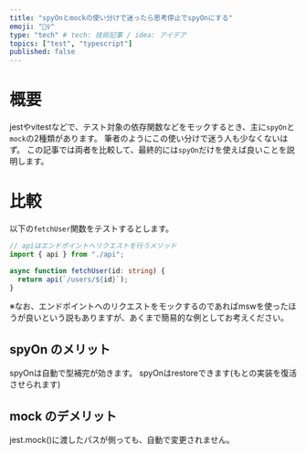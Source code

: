```yaml
---
title: "spyOnとmockの使い分けで迷ったら思考停止でspyOnにする"
emoji: "🧙‍♀️"
type: "tech" # tech: 技術記事 / idea: アイデア
topics: ["test", "typescript"]
published: false
---
```


# 概要

jestやvitestなどで、テスト対象の依存関数などをモックするとき、主に`spyOn`と`mock`の2種類があります。
筆者のようにこの使い分けで迷う人も少なくないはず。
この記事では両者を比較して、最終的には`spyOn`だけを使えば良いことを説明します。

# 比較

以下の`fetchUser`関数をテストするとします。

```ts
// apiはエンドポイントへリクエストを行うメソッド
import { api } from "./api";

async function fetchUser(id: string) {
  return api(`/users/${id}`);
}
```

※なお、エンドポイントへのリクエストをモックするのであればmswを使ったほうが良いという説もありますが、あくまで簡易的な例としてお考えください。

## spyOn のメリット

spyOnは自動で型補完が効きます。
spyOnはrestoreできます(もとの実装を復活させられます)

## mock のデメリット

jest.mock()に渡したパスが側っても、自動で変更されません。

